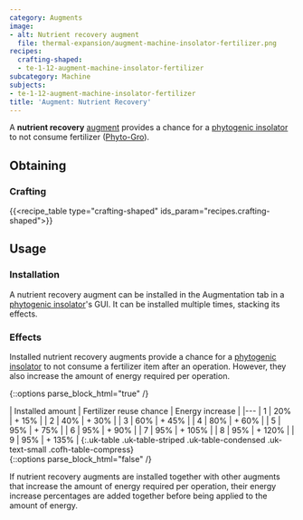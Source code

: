 ```yaml
---
category: Augments
image:
- alt: Nutrient recovery augment
  file: thermal-expansion/augment-machine-insolator-fertilizer.png
recipes:
  crafting-shaped:
  - te-1-12-augment-machine-insolator-fertilizer
subcategory: Machine
subjects:
- te-1-12-augment-machine-insolator-fertilizer
title: 'Augment: Nutrient Recovery'
---
```


A **nutrient recovery** [augment](../augments/) provides a chance for a
[phytogenic insolator](../phytogenic-insolator/) to not consume fertilizer
([Phyto-Gro](../../thermal-foundation/phyto-gro/)).


Obtaining
---------

### Crafting
{{<recipe_table type="crafting-shaped" ids_param="recipes.crafting-shaped">}}


Usage
-----

### Installation
A nutrient recovery augment can be installed in the Augmentation tab in a
[phytogenic insolator](../phytogenic-insolator/)'s GUI. It can be installed
multiple times, stacking its effects.

### Effects
Installed nutrient recovery augments provide a chance for a [phytogenic
insolator](../phytogenic-insolator/) to not consume a fertilizer item after
an operation. However, they also increase the amount of energy required per
operation.

{::options parse_block_html="true" /}
<div class="uk-overflow-container">
| Installed amount | Fertilizer reuse chance | Energy increase |
|---
| 1 | 20% | + 15% |
| 2 | 40% | + 30% |
| 3 | 60% | + 45% |
| 4 | 80% | + 60% |
| 5 | 95% | + 75% |
| 6 | 95% | + 90% |
| 7 | 95% | + 105% |
| 8 | 95% | + 120% |
| 9 | 95% | + 135% |
{:.uk-table .uk-table-striped .uk-table-condensed .uk-text-small .cofh-table-compress}
</div>
{::options parse_block_html="false" /}

If nutrient recovery augments are installed together with other augments that
increase the amount of energy required per operation, their energy increase
percentages are added together before being applied to the amount of energy.
